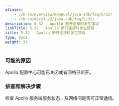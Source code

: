 ```yaml
---
aliases:
    - /zh-cn/overview/mannual/java-sdk/faq/5/32/
    - /zh-cn/docs3-v2/java-sdk/faq/5/32/
description: 5-32 - Apollo 断开连接时发生错误
linkTitle: 5-32 - Apollo 断开连接时发生错误
title: 5-32 - Apollo 断开连接时发生错误
type: docs
weight: 32
---
```







### 可能的原因

Apollo 配置中心可能已关闭或者网络已断开。

### 排查和解决步骤

检查 Apollo 服务端服务状态，及网络间是否可正常通信。